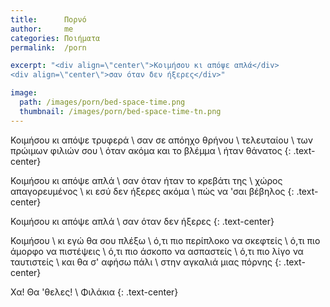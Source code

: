 ```yaml
---
title:      Πορνό
author:     me
categories: Ποιήματα
permalink:  /porn

excerpt: "<div align=\"center\">Κοιμήσου κι απόψε απλά</div>
<div align=\"center\">σαν όταν δεν ήξερες</div>"

image:
  path: /images/porn/bed-space-time.png
  thumbnail: /images/porn/bed-space-time-tn.png
---
```


Κοιμήσου κι απόψε τρυφερά \\
σαν σε απόηχο θρήνου \\
τελευταίου \\
των πρώιμων φιλιών σου \\
όταν ακόμα και το βλέμμα \\
ήταν θάνατος
{: .text-center}

Κοιμήσου κι απόψε απλά \\
σαν όταν ήταν το κρεβάτι της \\
χώρος απαγορευμένος \\
κι εσύ δεν ήξερες ακόμα \\
πώς να 'σαι βέβηλος
{: .text-center}

Κοιμήσου κι απόψε απλά \\
σαν όταν δεν ήξερες
{: .text-center}

Κοιμήσου \\
κι εγώ θα σου πλέξω \\
ό,τι πιο περίπλοκο να σκεφτείς \\
ό,τι πιο άμορφο να πιστέψεις \\
ό,τι πιο άσκοπο να ασπαστείς \\
ό,τι πιο λίγο να ταυτιστείς \\
και θα σ' αφήσω πάλι \\
στην αγκαλιά μιας πόρνης
{: .text-center}

Χα! Θα 'θελες! \\
Φιλάκια
{: .text-center}
